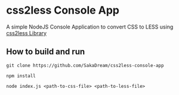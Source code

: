 # css2less Console App
A simple NodeJS Console Application to convert CSS to LESS using [css2less Library](https://www.npmjs.com/package/css2less)

## How to build and run
`git clone https://github.com/SakaDream/css2less-console-app`

`npm install`

`node index.js <path-to-css-file> <path-to-less-file>`